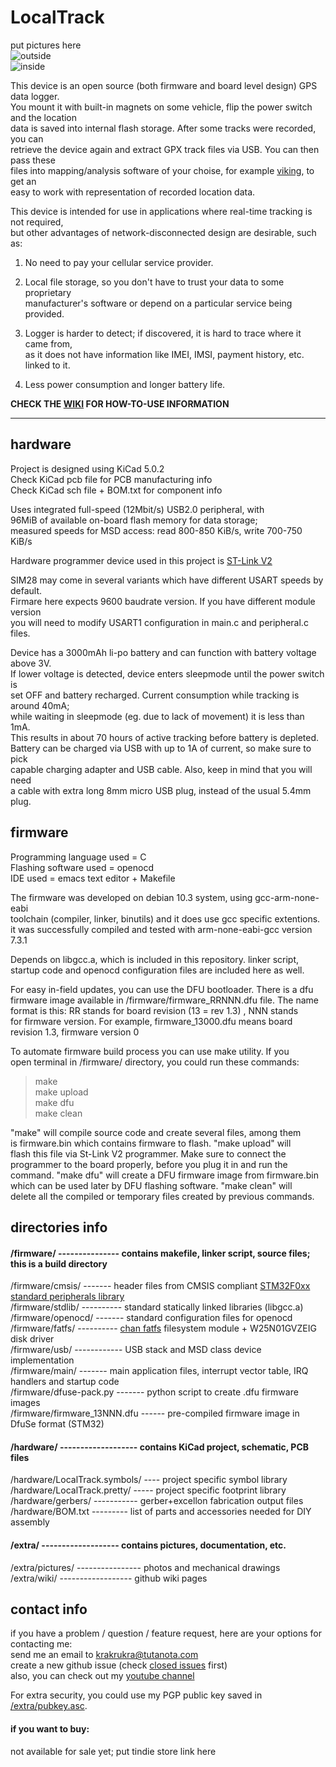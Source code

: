 # LocalTrack  

put pictures here  
![outside](extra/pictures/photos/1.jpg)  
![inside](extra/pictures/photos/2.jpg)  
  
This device is an open source (both firmware and board level design) GPS data logger.  
You mount it with built-in magnets on some vehicle, flip the power switch and the location  
data is saved into internal flash storage. After some tracks were recorded, you can  
retrieve the device again and extract GPX track files via USB. You can then pass these  
files into mapping/analysis software of your choise, for example [viking](https://sourceforge.net/projects/viking), to get an  
easy to work with representation of recorded location data.  
  
This device is intended for use in applications where real-time tracking is not required,  
but other advantages of network-disconnected design are desirable, such as:  
  
1. No need to pay your cellular service provider.  
  
2. Local file storage, so you don't have to trust your data to some proprietary  
manufacturer's software or depend on a particular service being provided.  
  
3. Logger is harder to detect; if discovered, it is hard to trace where it came from,  
as it does not have information like IMEI, IMSI, payment history, etc. linked to it.  
  
4. Less power consumption and longer battery life.  
  
**CHECK THE [WIKI](https://github.com/krakrukra/LocalTrack/wiki) FOR HOW-TO-USE INFORMATION**  
  
---
  
## hardware
  
Project is designed using KiCad 5.0.2  
Check KiCad pcb file for PCB manufacturing info  
Check KiCad sch file + BOM.txt for component info  
  
Uses integrated full-speed (12Mbit/s) USB2.0 peripheral, with  
96MiB of available on-board flash memory for data storage;  
measured speeds for MSD access: read 800-850 KiB/s, write 700-750 KiB/s  
  
Hardware programmer device used in this project is [ST-Link V2](https://www.aliexpress.com/item/32792925130.html?spm=2114.12010615.8148356.5.4a1c43eddntSjr)  
  
SIM28 may come in several variants which have different USART speeds by default.  
Firmare here expects 9600 baudrate version. If you have different module version  
you will need to modify USART1 configuration in main.c and peripheral.c files.  
  
Device has a 3000mAh li-po battery and can function with battery voltage above 3V.  
If lower voltage is detected, device enters sleepmode until the power switch is  
set OFF and battery recharged. Current consumption while tracking is around 40mA;  
while waiting in sleepmode (eg. due to lack of movement) it is less than 1mA.  
This results in about 70 hours of active tracking before battery is depleted.  
Battery can be charged via USB with up to 1A of current, so make sure to pick  
capable charging adapter and USB cable. Also, keep in mind that you will need  
a cable with extra long 8mm micro USB plug, instead of the usual 5.4mm plug.  
  
## firmware  
  
Programming language used = C  
Flashing software used = openocd  
IDE used = emacs text editor + Makefile  
  
The firmware was developed on debian 10.3 system, using gcc-arm-none-eabi  
toolchain (compiler, linker, binutils) and it does use gcc specific extentions.  
it was successfully compiled and tested with arm-none-eabi-gcc version 7.3.1  
  
Depends on libgcc.a, which is included in this repository. linker script,  
startup code and openocd configuration files are included here as well.  
  
For easy in-field updates, you can use the DFU bootloader. There is a dfu  
firmware image available in /firmware/firmware\_RRNNN.dfu file. The name  
format is this: RR stands for board revision (13 = rev 1.3) , NNN stands  
for firmware version. For example, firmware\_13000.dfu means board  
revision 1.3, firmware version 0  
  
  
To automate firmware build process you can use make utility. If you  
open terminal in /firmware/ directory, you could run these commands:  
  
> make  
> make upload  
> make dfu  
> make clean  
  
"make" will compile source code and create several files, among them  
is firmware.bin which contains firmware to flash. "make upload" will  
flash this file via St-Link V2 programmer. Make sure to connect the  
programmer to the board properly, before you plug it in and run the  
command. "make dfu" will create a DFU firmware image from firmware.bin  
which can be used later by DFU flashing software. "make clean" will  
delete all the compiled or temporary files created by previous commands.  
  
## directories info  
  
#### /firmware/ --------------- contains makefile, linker script, source files; this is a build directory  
/firmware/cmsis/ ------- header files from CMSIS compliant [STM32F0xx standard peripherals library](https://www.st.com/content/st_com/en/products/embedded-software/mcus-embedded-software/stm32-embedded-software/stm32-standard-peripheral-libraries/stsw-stm32048.html)  
/firmware/stdlib/ ---------- standard statically linked libraries (libgcc.a)  
/firmware/openocd/ ------- standard configuration files for openocd  
/firmware/fatfs/ ---------- [chan fatfs](http://www.elm-chan.org/fsw/ff/00index_e.html) filesystem module + W25N01GVZEIG disk driver  
/firmware/usb/ ------------ USB stack and MSD class device implementation  
/firmware/main/ ------- main application files, interrupt vector table, IRQ handlers and startup code  
/firmware/dfuse-pack.py ------- python script to create .dfu firmware images  
/firmware/firmware_13NNN.dfu ------ pre-compiled firmware image in DfuSe format (STM32)  
  
#### /hardware/ ------------------- contains KiCad project, schematic, PCB files  
/hardware/LocalTrack.symbols/ ---- project specific symbol library  
/hardware/LocalTrack.pretty/ ----- project specific footprint library  
/hardware/gerbers/ ----------- gerber+excellon fabrication output files  
/hardware/BOM.txt --------- list of parts and accessories needed for DIY assembly  
  
#### /extra/ -------------------  contains pictures, documentation, etc.  
/extra/pictures/ ---------------- photos and mechanical drawings  
/extra/wiki/ ------------------ github wiki pages  
  
## contact info  
  
if you have a problem / question / feature request, here are your options for contacting me:  
send me an email to krakrukra@tutanota.com  
create a new github issue (check [closed issues](https://github.com/krakrukra/LocalTrack/issues?q=is%3Aissue+is%3Aclosed) first)  
also, you can check out my [youtube channel](https://www.youtube.com/channel/UC8HZCV1vNmZvp7ci1vNmj7g)  
  
For extra security, you could use my PGP public key saved in [/extra/pubkey.asc](https://github.com/krakrukra/LocalTrack/blob/master/extra/pubkey.asc).  
  
#### if you want to buy:  
  
not available for sale yet; put tindie store link here  
  